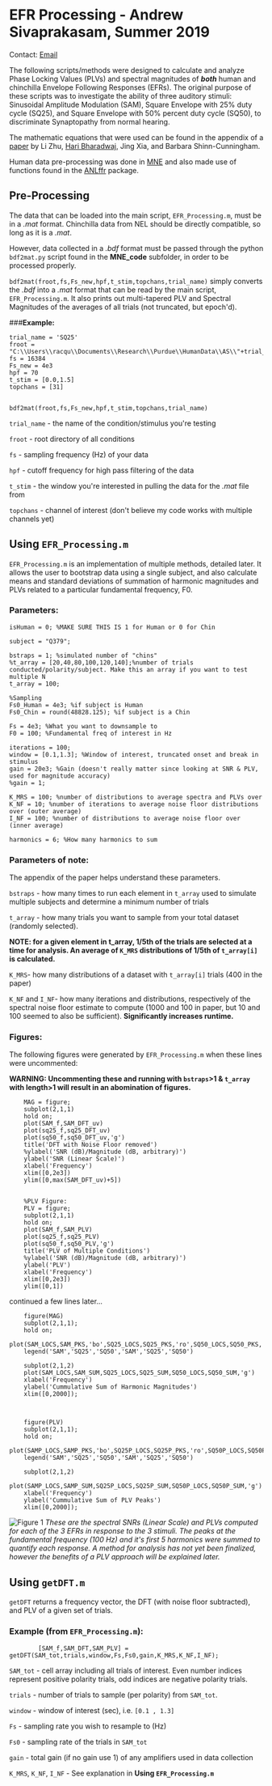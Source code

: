 # EFR Processing - Andrew Sivaprakasam, Summer 2019

Contact: [Email](mailto:asivapr@purdue.edu)

The following scripts/methods were designed to calculate and analyze Phase Locking Values (PLVs) and spectral magnitudes of _**both**_ human and chinchilla Envelope Following Responses (EFRs). The original purpose of these scripts was to investigate the ability of three auditory stimuli: Sinusoidal Amplitude Modulation (SAM), Square Envelope with 25% duty cycle (SQ25), and Square Envelope with 50% percent duty cycle (SQ50), to discriminate Synaptopathy from normal hearing. 

The mathematic equations that were used can be found in the appendix of a [paper](https://www.ncbi.nlm.nih.gov/pmc/articles/PMC3724813/#c29) by Li Zhu, [Hari Bharadwaj](https://github.com/haribharadwaj), Jing Xia, and Barbara Shinn-Cunningham.

Human data pre-processing was done in [MNE](https://martinos.org/mne/stable/index.html) and also made use of functions found in the [ANLffr](https://github.com/SNAPsoftware/ANLffr) package.

## Pre-Processing

The data that can be loaded into the main script, `EFR_Processing.m`, must be in a *.mat* format. Chinchilla data from NEL should be directly compatible, so long as it is a *.mat*. 

However, data collected in a *.bdf* format must be passed through the python `bdf2mat.py` script found in the **MNE_code** subfolder, in order to be processed properly. 

`bdf2mat(froot,fs,Fs_new,hpf,t_stim,topchans,trial_name)` simply converts the *.bdf* into a *.mat* format that can be read by the main script, `EFR_Processing.m`. It also prints out multi-tapered PLV and Spectral Magnitudes of the averages of all trials (not truncated, but epoch'd). 


###**Example:**
```
trial_name = 'SQ25'    
froot = "C:\\Users\\racqu\\Documents\\Research\\Purdue\\HumanData\\AS\\"+trial_name+'\\'
fs = 16384
Fs_new = 4e3
hpf = 70
t_stim = [0.0,1.5] 
topchans = [31] 


bdf2mat(froot,fs,Fs_new,hpf,t_stim,topchans,trial_name)
```

`trial_name` - the name of the condition/stimulus you're testing

`froot` - root directory of all conditions

`fs` - sampling frequency (Hz) of your data

`hpf` - cutoff frequency for high pass filtering of the data

`t_stim` - the window you're interested in pulling the data for the *.mat* file from

`topchans` -  channel of interest (don't believe my code works with multiple channels yet)

## Using `EFR_Processing.m`

`EFR_Processing.m` is an implementation of multiple methods, detailed later. It allows the user to bootstrap data using a single subject, and also calculate means and standard deviations of summation of harmonic magnitudes and PLVs related to a particular fundamental frequency, F0.

### **Parameters**:

```
isHuman = 0; %MAKE SURE THIS IS 1 for Human or 0 for Chin

subject = "Q379";

bstraps = 1; %simulated number of "chins"
%t_array = [20,40,80,100,120,140];%number of trials conducted/polarity/subject. Make this an array if you want to test multiple N
t_array = 100;

%Sampling
Fs0_Human = 4e3; %if subject is Human
Fs0_Chin = round(48828.125); %if subject is a Chin

Fs = 4e3; %What you want to downsample to
F0 = 100; %Fundamental freq of interest in Hz

iterations = 100;
window = [0.1,1.3]; %Window of interest, truncated onset and break in stimulus
gain = 20e3; %Gain (doesn't really matter since looking at SNR & PLV, used for magnitude accuracy)
%gain = 1;

K_MRS = 100; %number of distributions to average spectra and PLVs over
K_NF = 10; %number of iterations to average noise floor distributions over (outer average)
I_NF = 100; %number of distributions to average noise floor over (inner average)

harmonics = 6; %How many harmonics to sum
```
### **Parameters of note:**
The appendix of the paper helps understand these parameters.

`bstraps` - how many times to run each element in `t_array` used to simulate multiple subjects and determine a minimum number of trials

`t_array` - how many trials you want to sample from your total dataset (randomly selected). 

**NOTE: for a given element in t_array, 1/5th of the trials are selected at a time for analysis. An average of `K_MRS` distributions of 1/5th of `t_array[i]` is calculated.**

`K_MRS`- how many distributions of a dataset with `t_array[i]` trials (400 in the paper)

`K_NF` and `I_NF`- how many iterations and distributions, respectively of the spectral noise floor estimate to compute (1000 and 100 in paper, but 10 and 100 seemed to also be sufficient). **Significantly increases runtime.** 


### **Figures:**
The following figures were generated by `EFR_Processing.m` when these lines were uncommented:

**WARNING: Uncommenting these and running with `bstraps`>1 & `t_array` with length>1 will result in an abomination of figures.**

```
    MAG = figure;
    subplot(2,1,1)
    hold on;
    plot(SAM_f,SAM_DFT_uv)
    plot(sq25_f,sq25_DFT_uv)
    plot(sq50_f,sq50_DFT_uv,'g')
    title('DFT with Noise Floor removed')
    %ylabel('SNR (dB)/Magnitude (dB, arbitrary)')
    ylabel('SNR (Linear Scale)')
    xlabel('Frequency')
    xlim([0,2e3])
    ylim([0,max(SAM_DFT_uv)+5])
    
    
    %PLV Figure:
    PLV = figure;
    subplot(2,1,1)
    hold on;
    plot(SAM_f,SAM_PLV)
    plot(sq25_f,sq25_PLV)
    plot(sq50_f,sq50_PLV,'g')
    title('PLV of Multiple Conditions')
    %ylabel('SNR (dB)/Magnitude (dB, arbitrary)')
    ylabel('PLV')
    xlabel('Frequency')
    xlim([0,2e3])
    ylim([0,1])

```

continued a few lines later...


```
	figure(MAG)
	subplot(2,1,1);
	hold on;
	plot(SAM_LOCS,SAM_PKS,'bo',SQ25_LOCS,SQ25_PKS,'ro',SQ50_LOCS,SQ50_PKS,'go')
	legend('SAM','SQ25','SQ50','SAM','SQ25','SQ50')

	subplot(2,1,2)
	plot(SAM_LOCS,SAM_SUM,SQ25_LOCS,SQ25_SUM,SQ50_LOCS,SQ50_SUM,'g')
	xlabel('Frequency') 
	ylabel('Cummulative Sum of Harmonic Magnitudes')
	xlim([0,2000]);



	figure(PLV)
	subplot(2,1,1);
	hold on;
	plot(SAMP_LOCS,SAMP_PKS,'bo',SQ25P_LOCS,SQ25P_PKS,'ro',SQ50P_LOCS,SQ50P_PKS,'go')
	legend('SAM','SQ25','SQ50','SAM','SQ25','SQ50')

	subplot(2,1,2)
	plot(SAMP_LOCS,SAMP_SUM,SQ25P_LOCS,SQ25P_SUM,SQ50P_LOCS,SQ50P_SUM,'g')
	xlabel('Frequency') 
	ylabel('Cummulative Sum of PLV Peaks')
	xlim([0,2000]);

```


![Figure 1](Figures/PLV_MAG_Both.JPG)
*These are the spectral SNRs (Linear Scale) and PLVs computed for each of the 3 EFRs in response to the 3 stimuli. The peaks at the fundamental frequency (100 Hz) and it's first 5 harmonics were summed to quantify each response. A method for analysis has not yet been finalized, however the benefits of a PLV approach will be explained later.*

## Using `getDFT.m`

`getDFT` returns a frequency vector, the DFT (with noise floor subtracted), and PLV of a given set of trials. 

### Example (from `EFR_Processing.m`):

```  
        [SAM_f,SAM_DFT,SAM_PLV] = getDFT(SAM_tot,trials,window,Fs,Fs0,gain,K_MRS,K_NF,I_NF);
```

`SAM_tot` - cell array including all trials of interest. Even number indices represent positive polarity trials, odd indices are negative polarity trials.

`trials` - number of trials to sample (per polarity) from `SAM_tot`. 

`window` - window of interest (sec), i.e. `[0.1 , 1.3]`

`Fs` - sampling rate you wish to resample to (Hz)

`Fs0` - sampling rate of the trials in `SAM_tot`

`gain` - total gain (if no gain use 1) of any amplifiers used in data collection

`K_MRS`, `K_NF`, `I_NF` - See explanation in **Using `EFR_Processing.m`**